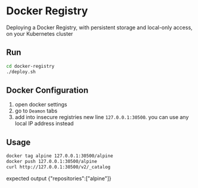 # Docker Registry

Deploying a Docker Registry, with persistent storage and local-only access, on your Kubernetes cluster

## Run

```sh
cd docker-registry
./deploy.sh
```

## Docker Configuration

1. open docker settings
1. go to `Deamon` tabs
1. add into insecure registries new line `127.0.0.1:30500`. you can use any local IP address instead

## Usage

```sh
docker tag alpine 127.0.0.1:30500/alpine
docker push 127.0.0.1:30500/alpine
curl http://127.0.0.1:30500/v2/_catalog
```

expected output {"repositories":["alpine"]}
